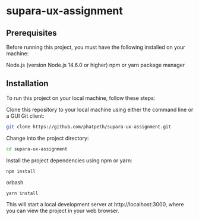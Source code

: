 # supara-ux-assignment

## Prerequisites
Before running this project, you must have the following installed on your machine:

Node.js (version Node.js 14.6.0 or higher) npm or yarn package manager

## Installation
To run this project on your local machine, follow these steps:

Clone this repository to your local machine using either the command line or a GUI Git client:
```bash
git clone https://github.com/phatpeth/supara-ux-assignment.git
```
Change into the project directory:
```bash
cd supara-ux-assignment
```
Install the project dependencies using npm or yarn:
```bash
npm install
```
orbash
```
yarn install
```
This will start a local development server at http://localhost:3000, where you can view the project in your web browser.

